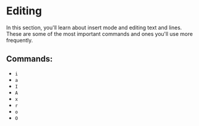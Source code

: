 # Editing

In this section, you'll learn about insert mode and editing text and lines. These are some of the most important commands and ones you'll use more frequently.

## Commands:
- `i`
- `a`
- `I`
- `A`
- `x`
- `r`
- `o`
- `O`